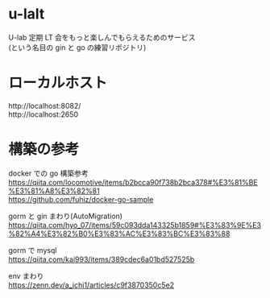 <!-- @format -->

# u-lalt

U-lab 定期 LT 会をもっと楽しんでもらえるためのサービス  
(という名目の gin と go の練習リポジトリ)

# ローカルホスト

http://localhost:8082/  
http://localhost:2650

# 構築の参考

docker での go 構築参考  
https://qiita.com/locomotive/items/b2bcca90f738b2bca378#%E3%81%BE%E3%81%A8%E3%82%81  
https://github.com/fuhiz/docker-go-sample

gorm と gin まわり(AutoMigration)  
https://qiita.com/hyo_07/items/59c093dda143325b1859#%E3%83%9E%E3%82%A4%E3%82%B0%E3%83%AC%E3%83%BC%E3%83%88

gorm で mysql  
https://qiita.com/kai993/items/389cdec6a01bd527525b

env まわり  
https://zenn.dev/a_ichi1/articles/c9f3870350c5e2
